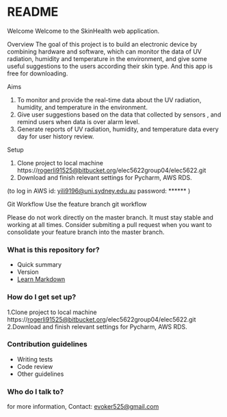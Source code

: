 # README #

Welcome
Welcome to the SkinHealth web application.

Overview
The goal of this project is to build an electronic device by combining hardware and software, which can monitor the data of UV radiation, humidity and temperature in the environment, and give some useful suggestions to the users according their skin type. And this app is free for downloading.

Aims   
1. To monitor and provide the real-time data about the UV radiation, humidity, and temperature in the environment.   
2. Give user suggestions based on the data that collected by sensors , and remind users when data is over alarm level.   
3. Generate reports of UV radiation, humidity, and temperature data every day for user history review.  

Setup   
1. Clone project to local machine https://rogerli91525@bitbucket.org/elec5622group04/elec5622.git   
2. Download and finish relevant settings for Pycharm, AWS RDS.

(to log in AWS id: yili9196@uni.sydney.edu.au  password: ****** )

Git Workflow
Use the feature branch git workflow

Please do not work directly on the master branch. It must stay stable and working at all times. Consider submiting a pull request when you want to consolidate your feature branch into the master branch.

### What is this repository for? ###

* Quick summary
* Version
* [Learn Markdown](https://bitbucket.org/tutorials/markdowndemo)

### How do I get set up? ###

1.Clone project to local machine
https://rogerli91525@bitbucket.org/elec5622group04/elec5622.git
2.Download and finish relevant settings for Pycharm, AWS RDS.

### Contribution guidelines ###

* Writing tests
* Code review
* Other guidelines

### Who do I talk to? ###

for more information, Contact: evoker525@gmail.com